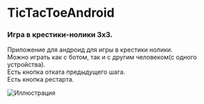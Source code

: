 # TicTacToeAndroid
### Игра в крестики-нолики 3х3.  
Приложение для андроид для игры в крестики нолики.  
Можно играть как с ботом, так и с другим человеком(с одного устройства).  
Есть кнопка отката предыдущего шага.  
Есть кнопка рестарта.

![Иллюстрация](https://github.com/kreslojerry/resource/blob/main/TicTacToeAndroid/tictactoeandroid.png)

